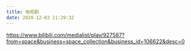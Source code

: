 ```yaml
---
title: 电视剧
date: 2020-12-03 11:29:32
---
```


https://www.bilibili.com/medialist/play/927587?from=space&business=space_collection&business_id=106622&desc=0
